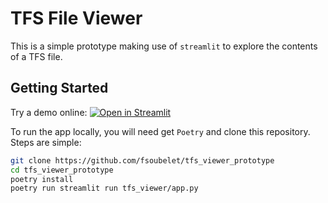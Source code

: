 # TFS File Viewer

This is a simple prototype making use of `streamlit` to explore the contents of a TFS file.

## Getting Started

Try a demo online: [![Open in Streamlit][streamlit_badge]][demo_link]

To run the app locally, you will need get `Poetry` and clone this repository.
Steps are simple:
```bash
git clone https://github.com/fsoubelet/tfs_viewer_prototype
cd tfs_viewer_prototype
poetry install
poetry run streamlit run tfs_viewer/app.py
```

[streamlit_badge]: https://static.streamlit.io/badges/streamlit_badge_black_white.svg
[demo_link]: https://share.streamlit.io/fsoubelet/tfs_viewer_prototype/tfs_viewer/app.py